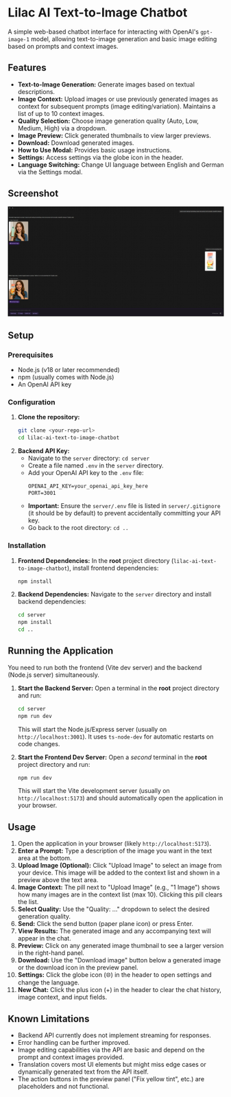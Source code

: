 # Lilac AI Text-to-Image Chatbot

A simple web-based chatbot interface for interacting with OpenAI's `gpt-image-1` model, allowing text-to-image generation and basic image editing based on prompts and context images.

## Features

*   **Text-to-Image Generation:** Generate images based on textual descriptions.
*   **Image Context:** Upload images or use previously generated images as context for subsequent prompts (image editing/variation). Maintains a list of up to 10 context images.
*   **Quality Selection:** Choose image generation quality (Auto, Low, Medium, High) via a dropdown.
*   **Image Preview:** Click generated thumbnails to view larger previews.
*   **Download:** Download generated images.
*   **How to Use Modal:** Provides basic usage instructions.
*   **Settings:** Access settings via the globe icon in the header.
*   **Language Switching:** Change UI language between English and German via the Settings modal.

## Screenshot

![Chatbot Screenshot](lilac_ai_text_to_image_chatbot_screenshot_v1.png)

## Setup

### Prerequisites

*   Node.js (v18 or later recommended)
*   npm (usually comes with Node.js)
*   An OpenAI API key

### Configuration

1.  **Clone the repository:**
    ```bash
    git clone <your-repo-url>
    cd lilac-ai-text-to-image-chatbot
    ```
2.  **Backend API Key:**
    *   Navigate to the `server` directory: `cd server`
    *   Create a file named `.env` in the `server` directory.
    *   Add your OpenAI API key to the `.env` file:
        ```dotenv
        OPENAI_API_KEY=your_openai_api_key_here
        PORT=3001
        ```
    *   **Important:** Ensure the `server/.env` file is listed in `server/.gitignore` (it should be by default) to prevent accidentally committing your API key.
    *   Go back to the root directory: `cd ..`

### Installation

1.  **Frontend Dependencies:** In the **root** project directory (`lilac-ai-text-to-image-chatbot`), install frontend dependencies:
    ```bash
    npm install
    ```
2.  **Backend Dependencies:** Navigate to the `server` directory and install backend dependencies:
    ```bash
    cd server
    npm install
    cd ..
    ```

## Running the Application

You need to run both the frontend (Vite dev server) and the backend (Node.js server) simultaneously.

1.  **Start the Backend Server:** Open a terminal in the **root** project directory and run:
    ```bash
    cd server
    npm run dev
    ```
    This will start the Node.js/Express server (usually on `http://localhost:3001`). It uses `ts-node-dev` for automatic restarts on code changes.

2.  **Start the Frontend Dev Server:** Open a *second* terminal in the **root** project directory and run:
    ```bash
    npm run dev
    ```
    This will start the Vite development server (usually on `http://localhost:5173`) and should automatically open the application in your browser.

## Usage

1.  Open the application in your browser (likely `http://localhost:5173`).
2.  **Enter a Prompt:** Type a description of the image you want in the text area at the bottom.
3.  **Upload Image (Optional):** Click "Upload Image" to select an image from your device. This image will be added to the context list and shown in a preview above the text area.
4.  **Image Context:** The pill next to "Upload Image" (e.g., "1 Image") shows how many images are in the context list (max 10). Clicking this pill clears the list.
5.  **Select Quality:** Use the "Quality: ..." dropdown to select the desired generation quality.
6.  **Send:** Click the send button (paper plane icon) or press Enter.
7.  **View Results:** The generated image and any accompanying text will appear in the chat.
8.  **Preview:** Click on any generated image thumbnail to see a larger version in the right-hand panel.
9.  **Download:** Use the "Download image" button below a generated image or the download icon in the preview panel.
10. **Settings:** Click the globe icon (🌐) in the header to open settings and change the language.
11. **New Chat:** Click the plus icon (+) in the header to clear the chat history, image context, and input fields.

## Known Limitations

*   Backend API currently does not implement streaming for responses.
*   Error handling can be further improved.
*   Image editing capabilities via the API are basic and depend on the prompt and context images provided.
*   Translation covers most UI elements but might miss edge cases or dynamically generated text from the API itself.
*   The action buttons in the preview panel ("Fix yellow tint", etc.) are placeholders and not functional.
